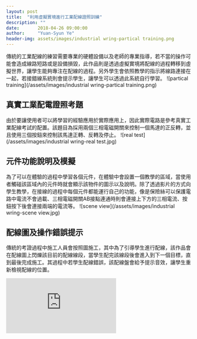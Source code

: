 ```yaml
---
layout: post
title:  "利用虛擬實境進行工業配線證照訓練"
description: ""
date:       2018-04-26 09:00:00
author:     "Yuan-Syun Ye"
header-img: assets/images/industrial wring-partical training.png
---
```


傳統的工業配線的練習需要專業的硬體設備以及老師的專業指導，若不當的操作可能會造成線路短路或是設備損毀，此作品則是透過虛擬實境將配線的過程轉移到虛擬世界，讓學生能夠專注在配線的過程。另外學生會依照教學的指示將線路連接在一起，若接錯線系統則會提示學生，讓學生可以透過此系統自行學習。
![partical training](/assets/images/industrial wring-partical training.png)

## 真實工業配電證照考題 ##
由於要讓使用者可以將學習的經驗應用於實際應用上，因此實際電路是參考真實工業配線考試的配置。該題目為採用兩個三相電磁開關來控制一個馬達的正反轉，並且使用三個按鈕來控制該馬達正轉、反轉及停止。
![real test](/assets/images/industrial wring-real test.jpg)

## 元件功能說明及模擬 ##
為了可以在體驗的過程中學習各個元件，在體驗中會設置一個教學的區域，當使用者觸碰該區域內的元件時就會顯示該物件的圖示以及說明。除了透過影片的方式向學生教學，在接線的過程中每個元件都能運行自己的功能，像是保險絲可以保護電路中電流不會過載、三相電磁開關AB接點連通時則會連接上下方的三相電流、按鈕按下後會連接兩端的電流等。
![scene view](/assets/images/industrial wring-scene view.jpg)

## 配線圖及操作錯誤提示 ##
傳統的考證過程中施工人員會按照圖施工，其中為了引導學生進行配線，該作品會在配線圖上閃爍該目前的配線線段，當學生配完該線段後會進入到下一個目標，直到最後完成施工。其過程中若學生配線錯誤，該配線盤會給予提示音效，讓學生重新檢視配線的位置。
<iframe src="https://www.youtube.com/embed/8u3bs3799Yg" frameborder="0" allow="accelerometer; autoplay; encrypted-media; gyroscope; picture-in-picture" allowfullscreen></iframe>